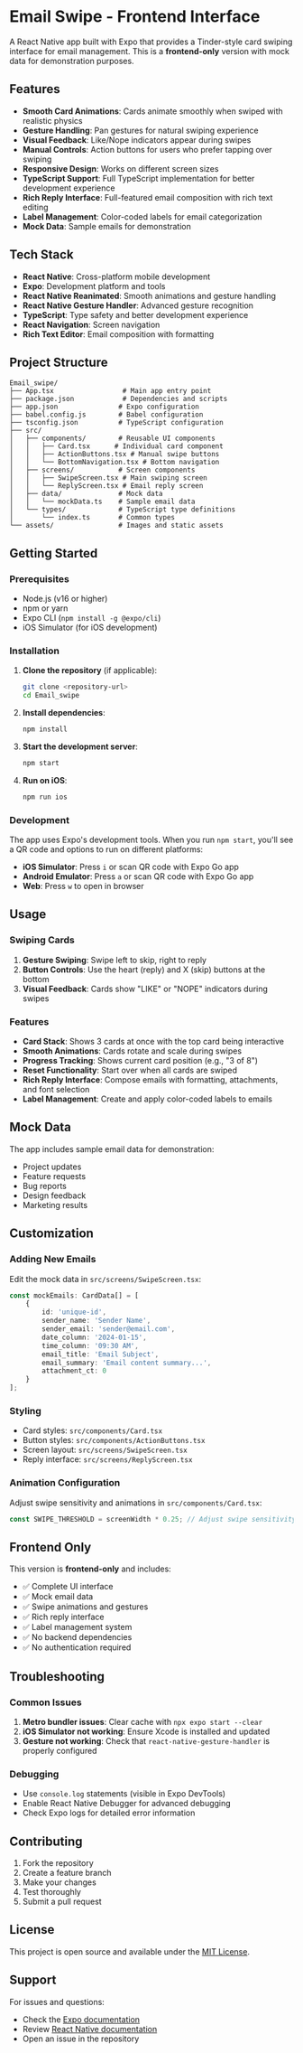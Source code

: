 # Email Swipe - Frontend Interface

A React Native app built with Expo that provides a Tinder-style card swiping interface for email management. This is a **frontend-only** version with mock data for demonstration purposes.

## Features

- **Smooth Card Animations**: Cards animate smoothly when swiped with realistic physics
- **Gesture Handling**: Pan gestures for natural swiping experience
- **Visual Feedback**: Like/Nope indicators appear during swipes
- **Manual Controls**: Action buttons for users who prefer tapping over swiping
- **Responsive Design**: Works on different screen sizes
- **TypeScript Support**: Full TypeScript implementation for better development experience
- **Rich Reply Interface**: Full-featured email composition with rich text editing
- **Label Management**: Color-coded labels for email categorization
- **Mock Data**: Sample emails for demonstration

## Tech Stack

- **React Native**: Cross-platform mobile development
- **Expo**: Development platform and tools
- **React Native Reanimated**: Smooth animations and gesture handling
- **React Native Gesture Handler**: Advanced gesture recognition
- **TypeScript**: Type safety and better development experience
- **React Navigation**: Screen navigation
- **Rich Text Editor**: Email composition with formatting

## Project Structure

```
Email_swipe/
├── App.tsx                 # Main app entry point
├── package.json            # Dependencies and scripts
├── app.json               # Expo configuration
├── babel.config.js        # Babel configuration
├── tsconfig.json          # TypeScript configuration
├── src/
│   ├── components/        # Reusable UI components
│   │   ├── Card.tsx      # Individual card component
│   │   ├── ActionButtons.tsx # Manual swipe buttons
│   │   └── BottomNavigation.tsx # Bottom navigation
│   ├── screens/           # Screen components
│   │   ├── SwipeScreen.tsx # Main swiping screen
│   │   └── ReplyScreen.tsx # Email reply screen
│   ├── data/              # Mock data
│   │   └── mockData.ts    # Sample email data
│   └── types/             # TypeScript type definitions
│       └── index.ts       # Common types
└── assets/                # Images and static assets
```

## Getting Started

### Prerequisites

- Node.js (v16 or higher)
- npm or yarn
- Expo CLI (`npm install -g @expo/cli`)
- iOS Simulator (for iOS development)

### Installation

1. **Clone the repository** (if applicable):
   ```bash
   git clone <repository-url>
   cd Email_swipe
   ```

2. **Install dependencies**:
   ```bash
   npm install
   ```

3. **Start the development server**:
   ```bash
   npm start
   ```

4. **Run on iOS**:
   ```bash
   npm run ios
   ```

### Development

The app uses Expo's development tools. When you run `npm start`, you'll see a QR code and options to run on different platforms:

- **iOS Simulator**: Press `i` or scan QR code with Expo Go app
- **Android Emulator**: Press `a` or scan QR code with Expo Go app
- **Web**: Press `w` to open in browser

## Usage

### Swiping Cards

1. **Gesture Swiping**: Swipe left to skip, right to reply
2. **Button Controls**: Use the heart (reply) and X (skip) buttons at the bottom
3. **Visual Feedback**: Cards show "LIKE" or "NOPE" indicators during swipes

### Features

- **Card Stack**: Shows 3 cards at once with the top card being interactive
- **Smooth Animations**: Cards rotate and scale during swipes
- **Progress Tracking**: Shows current card position (e.g., "3 of 8")
- **Reset Functionality**: Start over when all cards are swiped
- **Rich Reply Interface**: Compose emails with formatting, attachments, and font selection
- **Label Management**: Create and apply color-coded labels to emails

## Mock Data

The app includes sample email data for demonstration:

- Project updates
- Feature requests
- Bug reports
- Design feedback
- Marketing results

## Customization

### Adding New Emails

Edit the mock data in `src/screens/SwipeScreen.tsx`:

```typescript
const mockEmails: CardData[] = [
    {
        id: 'unique-id',
        sender_name: 'Sender Name',
        sender_email: 'sender@email.com',
        date_column: '2024-01-15',
        time_column: '09:30 AM',
        email_title: 'Email Subject',
        email_summary: 'Email content summary...',
        attachment_ct: 0
    }
];
```

### Styling

- Card styles: `src/components/Card.tsx`
- Button styles: `src/components/ActionButtons.tsx`
- Screen layout: `src/screens/SwipeScreen.tsx`
- Reply interface: `src/screens/ReplyScreen.tsx`

### Animation Configuration

Adjust swipe sensitivity and animations in `src/components/Card.tsx`:

```typescript
const SWIPE_THRESHOLD = screenWidth * 0.25; // Adjust swipe sensitivity
```

## Frontend Only

This version is **frontend-only** and includes:

- ✅ Complete UI interface
- ✅ Mock email data
- ✅ Swipe animations and gestures
- ✅ Rich reply interface
- ✅ Label management system
- ✅ No backend dependencies
- ✅ No authentication required

## Troubleshooting

### Common Issues

1. **Metro bundler issues**: Clear cache with `npx expo start --clear`
2. **iOS Simulator not working**: Ensure Xcode is installed and updated
3. **Gesture not working**: Check that `react-native-gesture-handler` is properly configured

### Debugging

- Use `console.log` statements (visible in Expo DevTools)
- Enable React Native Debugger for advanced debugging
- Check Expo logs for detailed error information

## Contributing

1. Fork the repository
2. Create a feature branch
3. Make your changes
4. Test thoroughly
5. Submit a pull request

## License

This project is open source and available under the [MIT License](LICENSE).

## Support

For issues and questions:
- Check the [Expo documentation](https://docs.expo.dev/)
- Review [React Native documentation](https://reactnative.dev/)
- Open an issue in the repository 